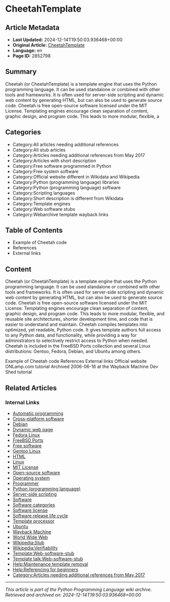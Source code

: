 # CheetahTemplate

## Article Metadata

- **Last Updated:** 2024-12-14T19:50:03.936468+00:00
- **Original Article:** [CheetahTemplate](https://en.wikipedia.org/wiki/CheetahTemplate)
- **Language:** en
- **Page ID:** 2852798

## Summary

Cheetah (or CheetahTemplate) is a template engine that uses the Python programming language.  It can be used standalone or combined with other tools and frameworks.  It is often used for server-side scripting and dynamic web content by generating HTML, but can also be used to generate source code.  Cheetah is free open-source software licensed under the MIT License.
Templating engines encourage clean separation of content, graphic design, and program code. This leads to more modular, flexible, a

## Categories

- Category:All articles needing additional references
- Category:All stub articles
- Category:Articles needing additional references from May 2017
- Category:Articles with short description
- Category:Free software programmed in Python
- Category:Free system software
- Category:Official website different in Wikidata and Wikipedia
- Category:Python (programming language) libraries
- Category:Python (programming language) software
- Category:Scripting languages
- Category:Short description is different from Wikidata
- Category:Template engines
- Category:Web software stubs
- Category:Webarchive template wayback links

## Table of Contents

- Example of Cheetah code
- References
- External links

## Content

Cheetah (or CheetahTemplate) is a template engine that uses the Python programming language.  It can be used standalone or combined with other tools and frameworks.  It is often used for server-side scripting and dynamic web content by generating HTML, but can also be used to generate source code.  Cheetah is free open-source software licensed under the MIT License.
Templating engines encourage clean separation of content, graphic design, and program code. This leads to more modular, flexible, and reusable site architectures, shorter development time, and code that is easier to understand and maintain. Cheetah compiles templates into optimized, yet readable, Python code. It gives template authors full access to any Python data, and functionality, while providing a way for administrators to selectively restrict access to Python when needed.
Cheetah is included in the FreeBSD Ports collection and several Linux distributions: Gentoo, Fedora, Debian, and Ubuntu among others.

Example of Cheetah code
References
External links
Official website
ONLamp.com tutorial Archived 2006-06-16 at the Wayback Machine
Dev Shed tutorial

## Related Articles

### Internal Links

- [Automatic programming](https://en.wikipedia.org/wiki/Automatic_programming)
- [Cross-platform software](https://en.wikipedia.org/wiki/Cross-platform_software)
- [Debian](https://en.wikipedia.org/wiki/Debian)
- [Dynamic web page](https://en.wikipedia.org/wiki/Dynamic_web_page)
- [Fedora Linux](https://en.wikipedia.org/wiki/Fedora_Linux)
- [FreeBSD Ports](https://en.wikipedia.org/wiki/FreeBSD_Ports)
- [Free software](https://en.wikipedia.org/wiki/Free_software)
- [Gentoo Linux](https://en.wikipedia.org/wiki/Gentoo_Linux)
- [HTML](https://en.wikipedia.org/wiki/HTML)
- [Linux](https://en.wikipedia.org/wiki/Linux)
- [MIT License](https://en.wikipedia.org/wiki/MIT_License)
- [Open-source software](https://en.wikipedia.org/wiki/Open-source_software)
- [Operating system](https://en.wikipedia.org/wiki/Operating_system)
- [Programmer](https://en.wikipedia.org/wiki/Programmer)
- [Python (programming language)](https://en.wikipedia.org/wiki/Python_(programming_language))
- [Server-side scripting](https://en.wikipedia.org/wiki/Server-side_scripting)
- [Software](https://en.wikipedia.org/wiki/Software)
- [Software categories](https://en.wikipedia.org/wiki/Software_categories)
- [Software license](https://en.wikipedia.org/wiki/Software_license)
- [Software release life cycle](https://en.wikipedia.org/wiki/Software_release_life_cycle)
- [Template processor](https://en.wikipedia.org/wiki/Template_processor)
- [Ubuntu](https://en.wikipedia.org/wiki/Ubuntu)
- [Wayback Machine](https://en.wikipedia.org/wiki/Wayback_Machine)
- [World Wide Web](https://en.wikipedia.org/wiki/World_Wide_Web)
- [Wikipedia:Stub](https://en.wikipedia.org/wiki/Wikipedia:Stub)
- [Wikipedia:Verifiability](https://en.wikipedia.org/wiki/Wikipedia:Verifiability)
- [Template:Web-software-stub](https://en.wikipedia.org/wiki/Template:Web-software-stub)
- [Template talk:Web-software-stub](https://en.wikipedia.org/wiki/Template_talk:Web-software-stub)
- [Help:Maintenance template removal](https://en.wikipedia.org/wiki/Help:Maintenance_template_removal)
- [Help:Referencing for beginners](https://en.wikipedia.org/wiki/Help:Referencing_for_beginners)
- [Category:Articles needing additional references from May 2017](https://en.wikipedia.org/wiki/Category:Articles_needing_additional_references_from_May_2017)

---
_This article is part of the Python Programming Language wiki archive._
_Retrieved and archived on: 2024-12-14T19:50:03.936468+00:00_